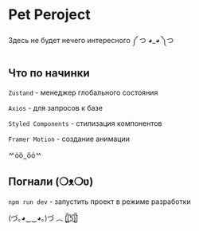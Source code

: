 # Pet Peroject

Здесь не будет нечего интересного ༼ つ ◕_◕ ༽つ

## Что по начинки

`Zustand` - менеджер глобального состояния

`Axios` - для запросов к базе

`Styled Components` - стилизация компонентов

`Framer Motion` - создание анимации


ᄽὁȍ ̪ őὀᄿ

## Погнали (❍ᴥ❍ʋ)

`npm run dev` - запустить проект в режиме разработки

(づ｡◕‿‿◕｡)づ ︵ [̲̅$̲̅(̲̅5̲̅)̲̅$̲̅]
